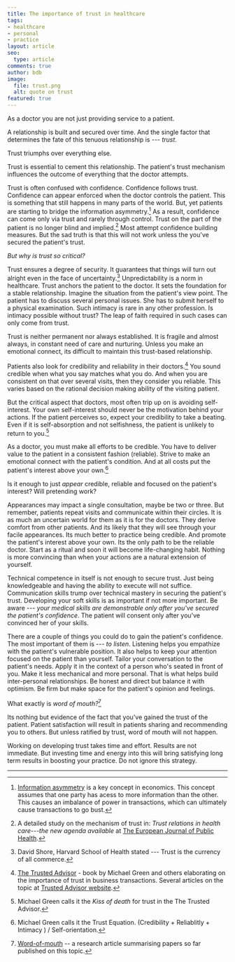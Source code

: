 ```yaml
---
title: The importance of trust in healthcare
tags:
- healthcare
- personal
- practice
layout: article
seo:
  type: article
comments: true
author: bdb
image:
  file: trust.png
  alt: quote on trust
featured: true
---
```

As a doctor you are not just providing service to a patient.

A relationship is built and secured over time. And the single factor that determines the fate of this tenuous relationship is --- *trust*.

Trust triumphs over everything else.

Trust is essential to cement this relationship. The patient's trust mechanism influences the outcome of everything that the doctor attempts.

Trust is often confused with confidence. Confidence follows trust. Confidence can appear enforced when the doctor controls the patient. This is something that still happens in many parts of the world. But, yet patients are starting to bridge the information asymmetry.[^InfoAsymmetry] As a result, confidence can come only via trust and rarely through control. Trust on the part of the patient is no longer blind and implied.[^EurPub2006-1] Most attempt confidence building measures. But the sad truth is that this will not work unless the you've secured the patient's trust.

*But why is trust so critical?*

Trust ensures a degree of security. It guarantees that things will turn out alright even in the face of uncertainty.[^DavidShore] Unpredictability is a norm in healthcare. Trust anchors the patient to the doctor. It sets the foundation for a stable relationship. Imagine the situation from the patient's view point. The patient has to discuss several personal issues. She has to submit herself to a physical examination. Such intimacy is rare in any other profession. Is intimacy possible without trust? The leap of faith required in such cases can only come from trust.

Trust is neither permanent nor always established. It is fragile and almost always, in constant need of care and nurturing. Unless you make an emotional connect, its difficult to maintain this trust-based relationship.

Patients also look for credibility and reliability in their doctors.[^MichaelGreen1] You sound credible when what you say matches what you do. And when you are consistent on that over several visits, then they consider you reliable. This varies based on the rational decision making ability of the visiting patient.

But the critical aspect that doctors, most often trip up on is avoiding self-interest. Your own self-interest should never be the motivation behind your actions. If the patient perceives so, expect your credibility to take a beating. Even if it is self-absorption and not selfishness, the patient is unlikely to return to  you.[^MichaelGreen2]

As a doctor, you must make all efforts to be credible. You have to deliver value to the patient in a consistent fashion (reliable). Strive to make an emotional connect with the patient's condition. And at all costs put the patient's interest above your own.[^MichaelGreen3]

Is it enough to just *appear* credible, reliable and focused on the patient's interest? Will pretending work?

Appearances may impact a single consultation, maybe be two or three. But remember, patients repeat visits and communicate within their circles. It is as much an uncertain world for them as it is for the doctors. They derive comfort from other patients. And its likely that they will see through your facile appearances. Its much better to practice being credible. And promote the patient's interest above your own. Its the only path to be the reliable doctor. Start as a ritual and soon it will become life-changing habit. Nothing is more convincing than when your actions are a natural extension of yourself.

Technical competence in itself is not enough to secure trust. Just being knowledgeable and having the ability to execute will not suffice. Communication skills trump over technical mastery in securing the patient's trust. Developing your soft skills is as important if not more important. Be aware --- *your medical skills are demonstrable only after you've secured the patient's confidence*. The patient will consent only after you've convinced her of your skills.

There are a couple of things you could do to gain the patient's confidence. The most important of them is --- *to listen*. Listening helps you empathize with the patient's vulnerable position. It also helps to keep your attention focused on the patient than yourself. Tailor your conversation to the patient's needs. Apply it in the context of a person who's seated in front of you. Make it less mechanical and more personal. That is what helps build inter-personal relationships. Be honest and direct but balance it with optimism. Be firm but make space for the patient's opinion and feelings.

What exactly is *word of mouth?*[^WOM]

Its nothing but evidence of the fact that you've gained the trust of the patient. Patient satisfaction will result in patients sharing and recommending you to others. But unless ratified by trust, word of mouth will not happen.

Working on developing trust takes time and effort. Results are not immediate. But investing time and energy into this will bring satisfying long term results in boosting your practice. Do not ignore this strategy.

-----

[^EurPub2006-1]: A detailed study on the mechanism of trust in: *Trust relations in health care---the new agenda available* at [The European Journal of Public Health](http://dx.doi.org/10.1093/eurpub/ckl004).
[^DavidShore]: David Shore, Harvard School of Health stated --- Trust is the currency of all commerce.
[^MichaelGreen1]: [The Trusted Advisor](http://amzn.to/2iCNQf4) - book by Michael Green and others elaborating on the importance of trust in business transactions. Several articles on the topic at [Trusted Advisor website](http://trustedadvisor.com/).
[^MichaelGreen2]: Michael Green calls it the *Kiss of death* for trust in the The Trusted Advisor.
[^MichaelGreen3]: Michael Green calls it the Trust Equation. (Credibility + Reliablitly + Intimacy ) / Self-orientation.
[^InfoAsymmetry]: [Information asymmetry](https://en.wikipedia.org/wiki/Information_asymmetry) is a key concept in economics. This concept assumes that one party has acess to more information than the other. This causes an imbalance of power in transactions, which can ultimately cause transactions to go bust.
[^WOM]: [Word-of-mouth](http://link.springer.com/article/10.1007/s12208-016-0154-y) -- a research article summarising papers so far published on this topic.
[^EurPub2006-2]:
